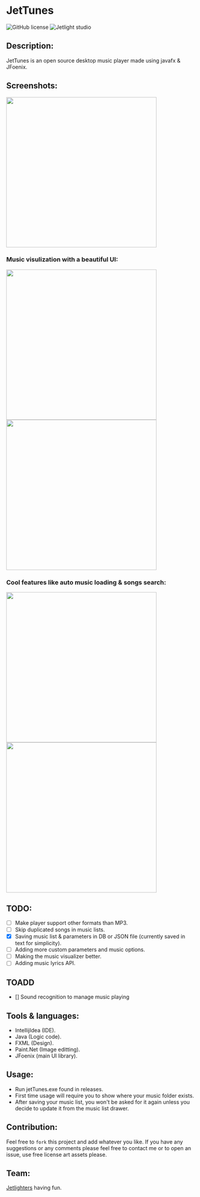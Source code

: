 # JetTunes

![GitHub license](https://img.shields.io/github/license/oussamabonnor1/SimpleCalculator-WPF.svg)
![Jetlight studio](https://img.shields.io/badge/Made%20by-Jetlight%20studio-blue.svg?color=082544)

## Description:
 JetTunes is an open source desktop music player made using javafx & JFoenix.

## Screenshots:

<img width="400" src="src/res/screenshots/JetTunesPic.png">

### Music visulization with a beautiful UI:

<img width="400" src="src/res/screenshots/music visualizer demo GIF.gif"> <img width="400" src="src/res/screenshots/music drawer demo GIF.gif">

### Cool features like auto music loading & songs search: 
<img width="400" src="src/res/screenshots/loading bar demo.gif"> <img width="400" src="src/res/screenshots/search bar demo GIF.gif">

## TODO:

- [ ] Make player support other formats than MP3.
- [ ] Skip duplicated songs in music lists.
- [x] Saving music list & parameters in DB or JSON file (currently saved in text for simplicity).
- [ ] Adding more custom parameters and music options.
- [ ] Making the music visualizer better.
- [ ] Adding music lyrics API.

## TOADD 
- [] Sound recognition to manage music playing 
## Tools & languages: 

* IntellijIdea (IDE).
* Java (Logic code).
* FXML (Design).
* Paint.Net (Image editting).
* JFoenix (main UI library).

## Usage:

* Run jetTunes.exe found in releases.
* First time usage will require you to show where your music folder exists.
* After saving your music list, you won't be asked for it again unless
  you decide to update it from the music list drawer.

## Contribution:

Feel free to `fork` this project and add whatever you like. If you have any suggestions or any comments please feel free to contact me or to open an issue, use free license art assets please.

## Team:

[Jetlighters](https://github.com/JetLightStudio) having fun.
